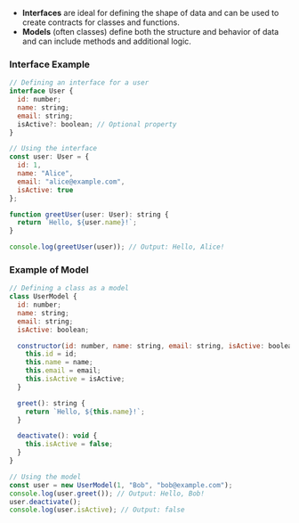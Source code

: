 

- **Interfaces** are ideal for defining the shape of data and can be used to create contracts for classes and functions.
- **Models** (often classes) define both the structure and behavior of data and can include methods and additional logic.


### Interface Example

```js
// Defining an interface for a user
interface User {
  id: number;
  name: string;
  email: string;
  isActive?: boolean; // Optional property
}

// Using the interface
const user: User = {
  id: 1,
  name: "Alice",
  email: "alice@example.com",
  isActive: true
};

function greetUser(user: User): string {
  return `Hello, ${user.name}!`;
}

console.log(greetUser(user)); // Output: Hello, Alice!

```



### Example of Model


```js
// Defining a class as a model
class UserModel {
  id: number;
  name: string;
  email: string;
  isActive: boolean;

  constructor(id: number, name: string, email: string, isActive: boolean = true) {
    this.id = id;
    this.name = name;
    this.email = email;
    this.isActive = isActive;
  }

  greet(): string {
    return `Hello, ${this.name}!`;
  }

  deactivate(): void {
    this.isActive = false;
  }
}

// Using the model
const user = new UserModel(1, "Bob", "bob@example.com");
console.log(user.greet()); // Output: Hello, Bob!
user.deactivate();
console.log(user.isActive); // Output: false

```

